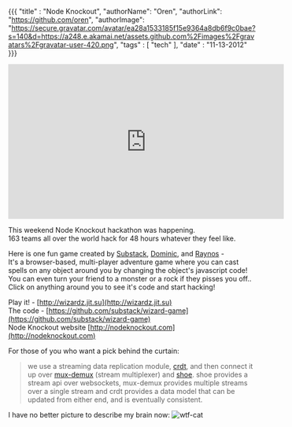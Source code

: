 {{{
  "title" : "Node Knockout",
  "authorName": "Oren",
  "authorLink": "https://github.com/oren",
  "authorImage": "https://secure.gravatar.com/avatar/ea28a1533185f15e9364a8db6f9c0bae?s=140&d=https://a248.e.akamai.net/assets.github.com%2Fimages%2Fgravatars%2Fgravatar-user-420.png",
  "tags" : [ "tech" ],
  "date" : "11-13-2012"
}}}


<iframe width="560" height="315" src="http://www.youtube.com/embed/5COW63KXEcU" frameborder="0" allowfullscreen></iframe>

This weekend Node Knockout hackathon was happening.   
163 teams all over the world hack for 48 hours whatever they feel like.  

Here is one fun game created by [Substack](https://github.com/substack), [Dominic](https://github.com/dominictarr), and [Raynos](https://github.com/Raynos) -   
It's a browser-based, multi-player adventure game where you can cast spells on any object around you by changing the object's javascript code!  
You can even turn your friend to a monster or a rock if they pisses you off..
Click on anything around you to see it's code and start hacking!

Play it! - [http://wizardz.jit.su](http://wizardz.jit.su)   
The code - [https://github.com/substack/wizard-game](https://github.com/substack/wizard-game)  
Node Knockout website [http://nodeknockout.com](http://nodeknockout.com)  

For those of you who want a pick behind the curtain: 
> we use a streaming data replication module, [crdt](https://github.com/dominictarr/crdt), and then connect it up over [mux-demux](https://github.com/dominictarr/mux-demux) (stream multiplexer) and [shoe](https://github.com/substack/shoe). shoe provides a stream api over websockets, mux-demux provides multiple streams over a single stream and crdt provides a data model that can be updated from either end, and is eventually consistent.

I have no better picture to describe my brain now:
![wtf-cat](http://www.thejayfk.com/wp-content/uploads/2011/01/WTF.jpg)

